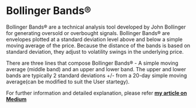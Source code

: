 # Bollinger Bands®

Bollinger Bands® are a technical analysis tool developed by John Bollinger for generating oversold or overbought signals. Bollinger Bands® are envelopes plotted at a standard deviation level above and below a simple moving average of the price. Because the distance of the bands is based on standard deviation, they adjust to volatility swings in the underlying price.

There are three lines that compose Bollinger Bands® - A simple moving average (middle band) and an upper and lower band. The upper and lower bands are typically 2 standard deviations +/- from a 20-day simple moving average(can be modified to suit the User startegy).

For further information and detailed explanation, please refer [**my article on Medium**](https://pratiknabriya.medium.com/bollinger-bands-for-identifying-overbought-and-oversold-conditions-in-market-python-ed26380b91d3?source=friends_link&sk=424d951efdb3dab741d8ea6f2d320c97) 


